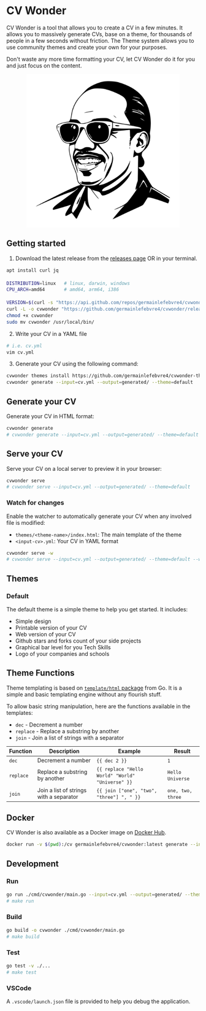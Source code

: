 # CV Wonder

CV Wonder is a tool that allows you to create a CV in a few minutes. It allows you to massively generate CVs, base on a theme, for thousands of people in a few seconds without friction. The Theme system allows you to use community themes and create your own for your purposes.

Don't waste any more time formatting your CV, let CV Wonder do it for you and just focus on the content.

<p align="center">
    <img src="./docs/readthedocs/logo.svg" alt="cvwonder" width="400px" style="display: block; margin: 0 auto;" />
</p>

## Getting started

1) Download the latest release from the [releases page](https://github.com/germainlefebvre4/cvwonder/releases) OR in your terminal.

```bash
apt install curl jq

DISTRIBUTION=linux   # linux, darwin, windows
CPU_ARCH=amd64       # amd64, arm64, i386

VERSION=$(curl -s "https://api.github.com/repos/germainlefebvre4/cvwonder/releases/latest" | jq -r '.tag_name')
curl -L -o cvwonder "https://github.com/germainlefebvre4/cvwonder/releases/download/${VERSION}/cvwonder_${DISTRIBUTION}_${CPU_ARCH}"
chmod +x cvwonder
sudo mv cvwonder /usr/local/bin/
```

2) Write your CV in a YAML file

```bash
# i.e. cv.yml
vim cv.yml
```

3) Generate your CV using the following command:

```bash
cvwonder themes install https://github.com/germainlefebvre4/cvwonder-theme-default
cvwonder generate --input=cv.yml --output=generated/ --theme=default
```

## Generate your CV

Generate your CV in HTML format:

```bash
cvwonder generate
# cvwonder generate --input=cv.yml --output=generated/ --theme=default
```

## Serve your CV

Serve your CV on a local server to preview it in your browser:

```bash
cvwonder serve
# cvwonder serve --input=cv.yml --output=generated/ --theme=default
```

### Watch for changes

Enable the watcher to automatically generate your CV when any involved file is modified:

* `themes/<theme-name>/index.html`: The main template of the theme
* `<input-cv>.yml`: Your CV in YAML format

```bash
cvwonder serve -w
# cvwonder serve --input=cv.yml --output=generated/ --theme=default --watch
```

## Themes

### Default

The default theme is a simple theme to help you get started.
It includes:

* Simple design
* Printable version of your CV
* Web version of your CV
* Github stars and forks count of your side projects
* Graphical bar level for you Tech Skills
* Logo of your companies and schools

## Theme Functions

Theme templating is based on [`template/html` package](https://pkg.go.dev/html/template) from Go. It is a simple and basic templating engine without any flourish stuff.

To allow basic string manipulation, here are the functions available in the templates:

* `dec` - Decrement a number
* `replace` - Replace a substring by another
* `join` - Join a list of strings with a separator

| Function | Description | Example | Result |
|----------|-------------|---------|--------|
| `dec` | Decrement a number | `{{ dec 2 }}` | `1` |
| `replace` | Replace a substring by another | `{{ replace "Hello World" "World" "Universe" }}` | `Hello Universe` |
| `join` | Join a list of strings with a separator | `{{ join ["one", "two", "three"] ", " }}` | `one, two, three` |

## Docker

CV Wonder is also available as a Docker image on [Docker Hub](https://hub.docker.com/r/germainlefebvre4/cvwonder).

```bash
docker run -v $(pwd):/cv germainlefebvre4/cvwonder:latest generate --input=cv.yml --output=generated/ --theme=default
```

## Development

### Run

```bash
go run ./cmd/cvwonder/main.go --input=cv.yml --output=generated/ --theme=default
# make run
```

### Build

```bash
go build -o cvwonder ./cmd/cvwonder/main.go
# make build
```

### Test

```bash
go test -v ./...
# make test
```

### VSCode

A `.vscode/launch.json` file is provided to help you debug the application.

